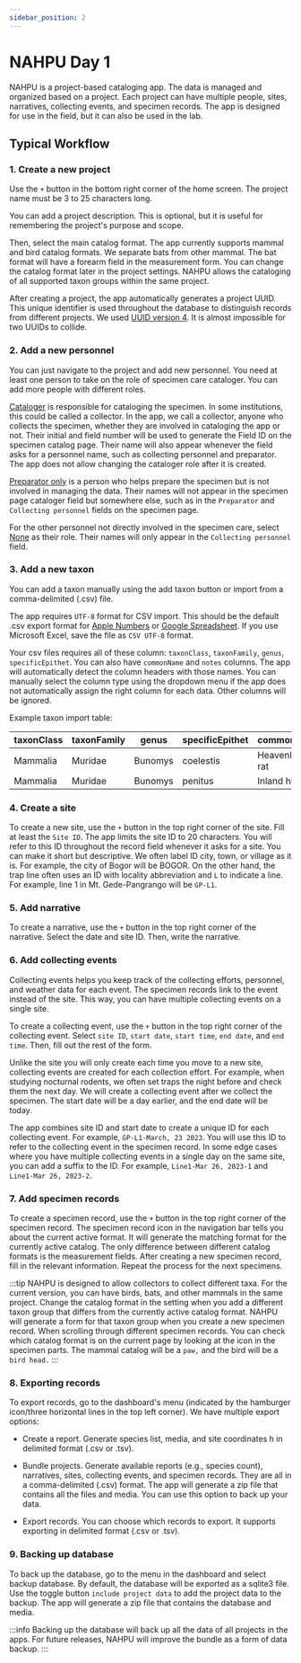 ```yaml
---
sidebar_position: 2
---
```


# NAHPU Day 1

NAHPU is a project-based cataloging app. The data is managed and organized based on a project. Each project can have multiple people, sites, narratives, collecting events, and specimen records. The app is designed for use in the field, but it can also be used in the lab.

## Typical Workflow

### 1. Create a new project

Use the `+` button in the bottom right corner of the home screen. The project name must be 3 to 25 characters long.

You can add a project description. This is optional, but it is useful for remembering the project's purpose and scope.

Then, select the main catalog format. The app currently supports mammal and bird catalog formats. We separate bats from other mammal. The bat format will have a forearm field in the measurement form. You can change the catalog format later in the project settings. NAHPU allows the cataloging of all supported taxon groups within the same project.

After creating a project, the app automatically generates a project UUID. This unique identifier is used throughout the database to distinguish records from different projects. We used [UUID version 4](https://en.wikipedia.org/wiki/Universally_unique_identifier). It is almost impossible for two UUIDs to collide.

### 2. Add a new personnel

You can just navigate to the project and add new personnel. You need at least one person to take on the role of specimen care cataloger. You can add more people with different roles.

[Cataloger](./usages/personnel#cataloger) is responsible for cataloging the specimen. In some institutions, this could be called a collector. In the app, we call a collector, anyone who collects the specimen, whether they are involved in cataloging the app or not. Their initial and field number will be used to generate the Field ID on the specimen catalog page. Their name will also appear whenever the field asks for a personnel name, such as collecting personnel and preparator. The app does not allow changing the cataloger role after it is created.

[Preparator only](./usages/personnel#preparator-only) is a person who helps prepare the specimen but is not involved in managing the data. Their names will not appear in the specimen page cataloger field but somewhere else, such as in the `Preparator` and `Collecting personnel` fields on the specimen page.

For the other personnel not directly involved in the specimen care, select [None](./usages/personnel#none) as their role. Their names will only appear in the `Collecting personnel` field.

### 3. Add a new taxon

You can add a taxon manually using the add taxon button or import from a comma-delimited (.csv) file.

The app requires `UTF-8` format for CSV import. This should be the default .csv export format for [Apple Numbers](https://www.apple.com/numbers/) or [Google Spreadsheet](https://www.google.com/sheets/about/). If you use Microsoft Excel, save the file as `CSV UTF-8` format.

Your csv files requires all of these column: `taxonClass`, `taxonFamily`, `genus`, `specificEpithet`. You can also have `commonName` and `notes` columns. The app will automatically detect the column headers with those names. You can manually select the column type using the dropdown menu if the app does not automatically assign the right column for each data. Other columns will be ignored.

Example taxon import table:

| taxonClass | taxonFamily | genus   | specificEpithet | commonName        | notes |
| ---------- | ----------- | ------- | --------------- | ----------------- | ----- |
| Mammalia   | Muridae     | Bunomys | coelestis       | Heavenly hill rat |       |
| Mammalia   | Muridae     | Bunomys | penitus         | Inland hill rat   |       |

### 4. Create a site

To create a new site, use the `+` button in the top right corner of the site. Fill at least the `Site ID`. The app limits the site ID to 20 characters. You will refer to this ID throughout the record field whenever it asks for a site. You can make it short but descriptive. We often label ID city, town, or village as it is. For example, the city of Bogor will be BOGOR. On the other hand, the trap line often uses an ID with locality abbreviation and `L` to indicate a line. For example, line 1 in Mt. Gede-Pangrango will be `GP-L1`.

### 5. Add narrative

To create a narrative, use the `+` button in the top right corner of the narrative. Select the date and site ID. Then, write the narrative.

### 6. Add collecting events

Collecting events helps you keep track of the collecting efforts, personnel, and weather data for each event. The specimen records link to the event instead of the site. This way, you can have multiple collecting events on a single site.

To create a collecting event, use the `+` button in the top right corner of the collecting event. Select `site ID`, `start date`, `start time`, `end date`, and `end time`. Then, fill out the rest of the form.

Unlike the site you will only create each time you move to a new site, collecting events are created for each collection effort. For example, when studying nocturnal rodents, we often set traps the night before and check them the next day. We will create a collecting event after we collect the specimen. The start date will be a day earlier, and the end date will be today.

The app combines site ID and start date to create a unique ID for each collecting event. For example, `GP-L1-March, 23 2023`. You will use this ID to refer to the collecting event in the specimen record. In some edge cases where you have multiple collecting events in a single day on the same site, you can add a suffix to the ID. For example, `Line1-Mar 26, 2023-1` and `Line1-Mar 26, 2023-2`.

### 7. Add specimen records

To create a specimen record, use the `+` button in the top right corner of the specimen record. The specimen record icon in the navigation bar tells you about the current active format. It will generate the matching format for the currently active catalog. The only difference between different catalog formats is the measurement fields. After creating a new specimen record, fill in the relevant information. Repeat the process for the next specimens.

:::tip
NAHPU is designed to allow collectors to collect different taxa. For the current version, you can have birds, bats, and other mammals in the same project. Change the catalog format in the setting when you add a different taxon group that differs from the currently active catalog format. NAHPU will generate a form for that taxon group when you create a new specimen record. When scrolling through different specimen records. You can check which catalog format is on the current page by looking at the icon in the specimen parts. The mammal catalog will be a `paw,` and the bird will be a `bird head.` 
:::

### 8. Exporting records

To export records, go to the dashboard's menu (indicated by the hamburger icon/three horizontal lines in the top left corner). We have multiple export options:

- Create a report. Generate species list, media, and site coordinates h in delimited format (.csv or .tsv).

- Bundle projects. Generate available reports (e.g., species count), narratives, sites, collecting events, and specimen records. They are all in a comma-delimited (.csv) format. The app will generate a zip file that contains all the files and media. You can use this option to back up your data.

- Export records. You can choose which records to export. It supports exporting in delimited format (.csv or .tsv).

### 9. Backing up database

To back up the database, go to the menu in the dashboard and select backup database. By default, the database will be exported as a sqlite3 file. Use the toggle button `include project data` to add the project data to the backup. The app will generate a zip file that contains the database and media.

:::info
Backing up the database will back up all the data of all projects in the apps. For future releases, NAHPU will improve the bundle as a form of data backup.
:::

